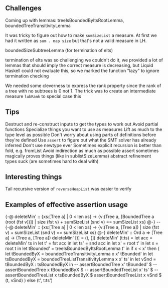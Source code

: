## Challenges

Coming up with lemmas: treeIsBoundedByItsRootLemma, boundedTreeTransitivityLemma

It was tricky to figure out how to make `sumSizeList` a measure. At first we had it written as `sum . map size` but that's not a valid measure in LH.

boundedSizeSubtreeLemma (for termination of elts)

termination of elts was so challenging we couldn't do it, we provided a lot of lemmas that should imply the correct measure is decreasing, but Liquid Haskell could not evaluate this, so we marked the function "lazy" to ignore termination checking

We needed some cleverness to express the rank property since the rank of a tree with no subtrees is 0 not 1. The trick was to create an intermediate measure `lubRank` to special case this

## Tips

Destruct and re-construct inputs to get the types to work out
Avoid partial functions
Specialize things you want to use as measures
Lift as much to the type level as possible
Don't worry about using parts of definitions before they're defined
Use `assert` to figure out what the SMT solver has already inferred
Don't use newtype ever
Sometimes explicit recursion is better than fold, e.g. fromList
Avoid indirection as much as possible
assert sometimes magically proves things (like in sublistSizeLemma)
abstract refinement types suck (are sometimes hard to deal with)

## Interesting things
Tail recursive version of `reverseHeapList` was easier to verify

## Examples of effective assertion usage

{-@ deleteMin' :: {xs:[Tree a] | 0 < len xs} -> {v:(Tree a, [BoundedTree a (root (fst v))]) | size (fst v) + sumSizeList (snd v) == sumSizeList xs} @-}
-- {-@ deleteMin' :: {xs:[Tree a] | 0 < len xs} -> {v:(Tree a, [Tree a]) | size (fst v) + sumSizeList (snd v) == sumSizeList xs} @-}
deleteMin' :: Ord a => [Tree a] -> (Tree a, [Tree a])
deleteMin' [t] = (t, [])
deleteMin' (t:ts) =
  let acc = deleteMin' ts in
  let t' = fst acc in
  let ts' = snd acc in
  let x' = root t' in
  let x = root t in
  let tBounded' = treeIsBoundedByItsRootLemma t' in
  if x < x'
  then (
    let tBoundedByX = boundedTreeTransitivityLemma x x' tBounded' in
    let tsBoundedByX = boundedTreeListTransitivityLemma x x' ts' in
    let vSnd = tBoundedByX : tsBoundedByX in
    -- assertBoundedTree x' tBounded' $
    -- assertBoundedTree x tBoundedByX $
    -- assertBoundedTreeList x' ts' $
    -- assertBoundedTreeList x tsBoundedByX $
    assertBoundedTreeList x vSnd $
    (t, vSnd)
  )
  else (t', t:ts')
